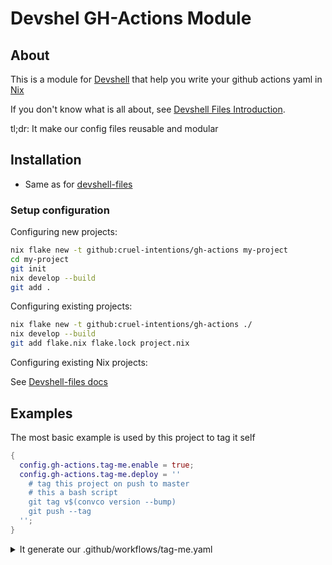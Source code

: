 # Devshel GH-Actions Module
## About

This is a module for [Devshell](https://github.com/numtide/devshell) that help you write your github actions yaml in [Nix](https://nixos.org/guides/how-nix-works.html)

If you don't know what is all about, see [Devshell Files Introduction](https://github.com/cruel-intentions/devshell-files).

tl;dr: It make our config files reusable and modular

## Installation

- Same as for [devshell-files](/cruel-intentions/devshell-files#instructions)

### Setup configuration

Configuring new projects:

```sh
nix flake new -t github:cruel-intentions/gh-actions my-project
cd my-project
git init
nix develop --build
git add .
```

Configuring existing projects:

```sh
nix flake new -t github:cruel-intentions/gh-actions ./
nix develop --build
git add flake.nix flake.lock project.nix
```

Configuring existing Nix projects:

See [Devshell-files docs](https://github.com/cruel-intentions/devshell-files#sharing-our-module)

## Examples

The most basic example is used by this project to tag it self

```nix
{
  config.gh-actions.tag-me.enable = true;
  config.gh-actions.tag-me.deploy = ''
    # tag this project on push to master
    # this a bash script
    git tag v$(convco version --bump)
    git push --tag
  '';
}

```

<details>
<summary>It generate our .github/workflows/tag-me.yaml</summary>
<br>
```yaml
jobs:
  tag-me:
    runs-on: ubuntu-latest
    steps:
      - uses: actions/checkout@v2.4.0
        with:
          fetch-depth: 0
      - uses: cachix/install-nix-action@v15
        with:
          extra_nix_config: |
            access-tokens = github.com=${{ secrets.GITHUB_TOKEN }}
          nix_path: channel:nixos-unstable
      - name: Deploy
        run: nix develop --command gh-actions-tag-me-deploy
"on":
  push:
    branches:
      - master

```
</details>


We should commit this yaml file because github can only read commited yaml files.
